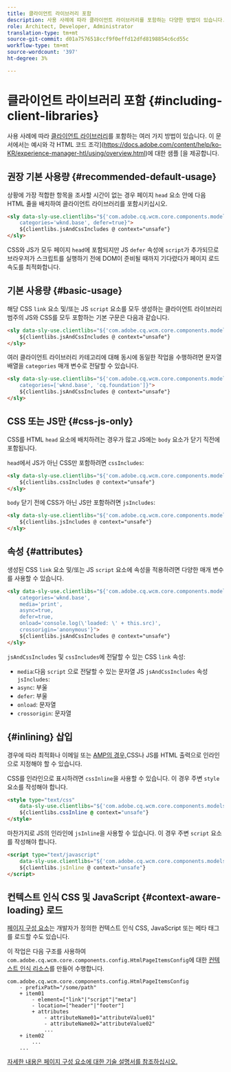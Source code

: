 ```yaml
---
title: 클라이언트 라이브러리 포함
description: 사용 사례에 따라 클라이언트 라이브러리를 포함하는 다양한 방법이 있습니다.
role: Architect, Developer, Administrator
translation-type: tm+mt
source-git-commit: d01a7576518ccf9f0effd12dfd8198854c6cd55c
workflow-type: tm+mt
source-wordcount: '397'
ht-degree: 3%

---
```



# 클라이언트 라이브러리 포함 {#including-client-libraries}

사용 사례에 따라 [클라이언트 라이브러리](/help/developing/archetype/uifrontend.md#clientlibs)를 포함하는 여러 가지 방법이 있습니다. 이 문서에서는 예시와 각 HTML 코드 조각](https://docs.adobe.com/content/help/ko-KR/experience-manager-htl/using/overview.html)에 대한 샘플 [을 제공합니다.

## 권장 기본 사용량 {#recommended-default-usage}

상황에 가장 적합한 항목을 조사할 시간이 없는 경우 페이지 `head` 요소 안에 다음 HTML 줄을 배치하여 클라이언트 라이브러리를 포함시키십시오.

```html
<sly data-sly-use.clientlibs="${'com.adobe.cq.wcm.core.components.models.ClientLibraries' @
    categories='wknd.base', defer=true}">
    ${clientlibs.jsAndCssIncludes @ context="unsafe"}
</sly>
```

CSS와 JS가 모두 페이지 `head`에 포함되지만 JS `defer` 속성에 `script`가 추가되므로 브라우저가 스크립트를 실행하기 전에 DOM이 준비될 때까지 기다렸다가 페이지 로드 속도를 최적화합니다.

## 기본 사용량 {#basic-usage}

해당 CSS `link` 요소 및/또는 JS `script` 요소를 모두 생성하는 클라이언트 라이브러리 범주의 JS와 CSS를 모두 포함하는 기본 구문은 다음과 같습니다.

```html
<sly data-sly-use.clientlibs="${'com.adobe.cq.wcm.core.components.models.ClientLibraries' @ categories='wknd.base'}">
    ${clientlibs.jsAndCssIncludes @ context="unsafe"}
</sly>
```

여러 클라이언트 라이브러리 카테고리에 대해 동시에 동일한 작업을 수행하려면 문자열 배열을 `categories` 매개 변수로 전달할 수 있습니다.

```html
<sly data-sly-use.clientlibs="${'com.adobe.cq.wcm.core.components.models.ClientLibraries' @
    categories=['wknd.base', 'cq.foundation']}">
    ${clientlibs.jsAndCssIncludes @ context="unsafe"}
</sly>
```

## CSS 또는 JS만 {#css-js-only}

CSS를 HTML `head` 요소에 배치하려는 경우가 많고 JS에는 `body` 요소가 닫기 직전에 포함됩니다.

`head`에서 JS가 아닌 CSS만 포함하려면 `cssIncludes`:

```html
<sly data-sly-use.clientlibs="${'com.adobe.cq.wcm.core.components.models.ClientLibraries' @ categories='wknd.base'}">
    ${clientlibs.cssIncludes @ context="unsafe"}
</sly>
```

`body` 닫기 전에 CSS가 아닌 JS만 포함하려면 `jsIncludes`:

```html
<sly data-sly-use.clientlibs="${'com.adobe.cq.wcm.core.components.models.ClientLibraries' @ categories='wknd.base'}">
    ${clientlibs.jsIncludes @ context="unsafe"}
</sly>
```

## 속성 {#attributes}

생성된 CSS `link` 요소 및/또는 JS `script` 요소에 속성을 적용하려면 다양한 매개 변수를 사용할 수 있습니다.

```html
<sly data-sly-use.clientlibs="${'com.adobe.cq.wcm.core.components.models.ClientLibraries' @
    categories='wknd.base',
    media='print',
    async=true,
    defer=true,
    onload='console.log(\'loaded: \' + this.src)',
    crossorigin='anonymous'}">
    ${clientlibs.jsAndCssIncludes @ context="unsafe"}
</sly>
```

`jsAndCssIncludes` 및 `cssIncludes`에 전달할 수 있는 CSS `link` 속성:

* `media`:다음 `script` 으로 전달할 수 있는 문자열 JS  `jsAndCssIncludes` 속성 `jsIncludes`:
* `async`: 부울
* `defer`: 부울
* `onload`: 문자열
* `crossorigin`: 문자열

## {#inlining} 삽입

경우에 따라 최적화나 이메일 또는 [AMP의 경우,](amp.md)CSS나 JS를 HTML 출력으로 인라인으로 지정해야 할 수 있습니다.

CSS를 인라인으로 표시하려면 `cssInline`을 사용할 수 있습니다. 이 경우 주변 `style` 요소를 작성해야 합니다.

```html
<style type="text/css"
    data-sly-use.clientlibs="${'com.adobe.cq.wcm.core.components.models.ClientLibraries' @ categories='wknd.base'}">
    ${clientlibs.cssInline @ context="unsafe"}
</style>
```

마찬가지로 JS의 인라인에 `jsInline`을 사용할 수 있습니다. 이 경우 주변 `script` 요소를 작성해야 합니다.

```html
<script type="text/javascript"
    data-sly-use.clientlibs="${'com.adobe.cq.wcm.core.components.models.ClientLibraries' @ categories='wknd.base'}">
    ${clientlibs.jsInline @ context="unsafe"}
</script>
```

## 컨텍스트 인식 CSS 및 JavaScript {#context-aware-loading} 로드

[페이지 구성 요소](/help/components/page.md)는 개발자가 정의한 컨텍스트 인식 CSS, JavaScript 또는 메타 태그를 로드할 수도 있습니다.

이 작업은 다음 구조를 사용하여 `com.adobe.cq.wcm.core.components.config.HtmlPageItemsConfig`에 대한 [컨텍스트 인식 리소스](context-aware-configs.md)를 만들어 수행합니다.

```text
com.adobe.cq.wcm.core.components.config.HtmlPageItemsConfig
    - prefixPath="/some/path"
    + item01
        - element=["link"|"script"|"meta"]
        - location=["header"|"footer"]
        + attributes
            - attributeName01="attributeValue01"
            - attributeName02="attributeValue02"
            ...
    + item02
        ...
    ...
```

[자세한 내용은 페이지 구성 요소에 대한 기술 설명서를 참조하십시오.](https://github.com/adobe/aem-core-wcm-components/tree/master/content/src/content/jcr_root/apps/core/wcm/components/page/v2/page#loading-of-context-aware-cssjs)
